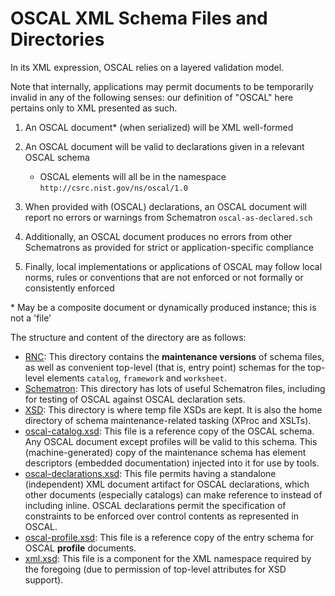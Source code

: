 # OSCAL XML Schema Files and Directories

In its XML expression, OSCAL relies on a layered validation model.

Note that internally, applications may permit documents to be temporarily invalid in any of the following senses: our definition of "OSCAL" here pertains only to XML presented as such.

1. An OSCAL document* (when serialized) will be XML well-formed
1. An OSCAL document will be valid to declarations given in a relevant OSCAL schema
     * OSCAL elements will all be in the namespace `http://csrc.nist.gov/ns/oscal/1.0`

1. When provided with (OSCAL) declarations, an OSCAL document will report no errors or warnings from Schematron `oscal-as-declared.sch`
1. Additionally, an OSCAL document produces no errors from other Schematrons as provided for strict or application-specific compliance
1. Finally, local implementations or applications of OSCAL may follow local norms, rules or conventions that are not enforced or not formally or consistently enforced

\* May be a composite document or dynamically produced instance; this is not a 'file'

The structure and content of the directory are as follows:

* [RNC](RNC): This directory contains the **maintenance versions** of schema files, as well as convenient top-level (that is, entry point) schemas for the top-level elements `catalog`, `framework` and `worksheet`.
* [Schematron](Schematron): This directory has lots of useful Schematron files, including for testing of OSCAL against OSCAL declaration sets.
* [XSD](XSD): This directory is where temp file XSDs are kept. It is also the home directory of schema maintenance-related tasking (XProc and XSLTs).
* [oscal-catalog.xsd](oscal-catalog.xsd): This file is a reference copy of the OSCAL schema. Any OSCAL document except profiles will be valid to this schema. This (machine-generated) copy of the maintenance schema has element descriptors (embedded documentation) injected into it for use by tools.
* [oscal-declarations.xsd](oscal-declarations.xsd): This file permits having a standalone (independent) XML document artifact for OSCAL declarations, which other documents (especially catalogs) can make reference to instead of including inline. OSCAL declarations permit the specification of constraints to be enforced over control contents as represented in OSCAL.
* [oscal-profile.xsd](oscal-profile.xsd): This file is a reference copy of the entry schema for OSCAL **profile** documents.
* [xml.xsd](xml.xsd): This file is a component for the XML namespace required by the foregoing (due to permission of top-level attributes for XSD support).
